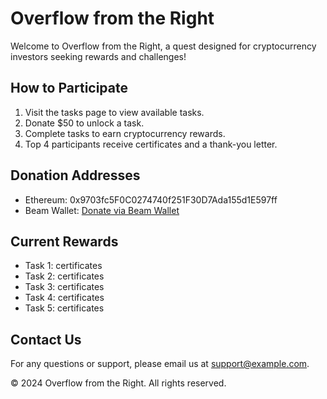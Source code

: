 # Overflow from the Right

Welcome to Overflow from the Right, a quest designed for cryptocurrency investors seeking rewards and challenges!

## How to Participate

1. Visit the tasks page to view available tasks.
2. Donate $50 to unlock a task.
3. Complete tasks to earn cryptocurrency rewards.
4. Top 4 participants receive certificates and a thank-you letter.

## Donation Addresses

- Ethereum: 0x9703fc5F0C0274740f251F30D7Ada155d1E597ff
- Beam Wallet: [Donate via Beam Wallet](https://beam.eco/u/helga)

## Current Rewards

- Task 1: certificates
- Task 2: certificates
- Task 3: certificates
- Task 4: certificates
- Task 5: certificates

## Contact Us

For any questions or support, please email us at [support@example.com](mailto:support@example.com).

© 2024 Overflow from the Right. All rights reserved.
